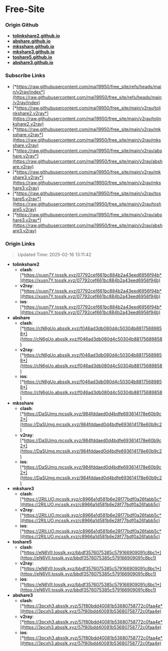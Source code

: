 # Free-Site

### Origin Github

- [**tolinkshare2.github.io**](https://github.com/tolinkshare2/tolinkshare2.github.io)
- [**abshare.github.io**](https://github.com/abshare/abshare.github.io)
- [**mksshare.github.io**](https://github.com/mksshare/mksshare.github.io)
- [**mkshare3.github.io**](https://github.com/mkshare3/mkshare3.github.io)
- [**toshare5.github.io**](https://github.com/toshare5/toshare5.github.io)
- [**abshare3.github.io**](https://github.com/abshare3/abshare3.github.io)

### Subscribe Links

- [*https://raw.githubusercontent.com/mai19950/free_site/refs/heads/main/v2ray/index*](https://raw.githubusercontent.com/mai19950/free_site/refs/heads/main/v2ray/index)
- [*https://raw.githubusercontent.com/mai19950/free_site/main/v2ray/tolinkshare2.v2ray*](https://raw.githubusercontent.com/mai19950/free_site/main/v2ray/tolinkshare2.v2ray)
- [*https://raw.githubusercontent.com/mai19950/free_site/main/v2ray/mksshare.v2ray*](https://raw.githubusercontent.com/mai19950/free_site/main/v2ray/mksshare.v2ray)
- [*https://raw.githubusercontent.com/mai19950/free_site/main/v2ray/abshare.v2ray*](https://raw.githubusercontent.com/mai19950/free_site/main/v2ray/abshare.v2ray)
- [*https://raw.githubusercontent.com/mai19950/free_site/main/v2ray/mkshare3.v2ray*](https://raw.githubusercontent.com/mai19950/free_site/main/v2ray/mkshare3.v2ray)
- [*https://raw.githubusercontent.com/mai19950/free_site/main/v2ray/toshare5.v2ray*](https://raw.githubusercontent.com/mai19950/free_site/main/v2ray/toshare5.v2ray)
- [*https://raw.githubusercontent.com/mai19950/free_site/main/v2ray/abshare3.v2ray*](https://raw.githubusercontent.com/mai19950/free_site/main/v2ray/abshare3.v2ray)

### Origin Links

> Updated Time: 2025-02-16 13:11:42

- **tolinkshare2**
  - **clash**: [*https://xusn7Y.tosslk.xyz/07792cef661bc884b2a43eed6956f94b*](https://xusn7Y.tosslk.xyz/07792cef661bc884b2a43eed6956f94b)
  - **v2ray**: [*https://xusn7Y.tosslk.xyz/07792cef661bc884b2a43eed6956f94b*](https://xusn7Y.tosslk.xyz/07792cef661bc884b2a43eed6956f94b)
  - **ios**: [*https://xusn7Y.tosslk.xyz/07792cef661bc884b2a43eed6956f94b*](https://xusn7Y.tosslk.xyz/07792cef661bc884b2a43eed6956f94b)
- **abshare**
  - **clash**: [*https://cN6gUo.absslk.xyz/f046ad3db080d4c50304b88175689858*](https://cN6gUo.absslk.xyz/f046ad3db080d4c50304b88175689858)
  - **v2ray**: [*https://cN6gUo.absslk.xyz/f046ad3db080d4c50304b88175689858*](https://cN6gUo.absslk.xyz/f046ad3db080d4c50304b88175689858)
  - **ios**: [*https://cN6gUo.absslk.xyz/f046ad3db080d4c50304b88175689858*](https://cN6gUo.absslk.xyz/f046ad3db080d4c50304b88175689858)
- **mksshare**
  - **clash**: [*https://DaSUmg.mcsslk.xyz/984fddaed0d4bdfe693614178e60b9c2*](https://DaSUmg.mcsslk.xyz/984fddaed0d4bdfe693614178e60b9c2)
  - **v2ray**: [*https://DaSUmg.mcsslk.xyz/984fddaed0d4bdfe693614178e60b9c2*](https://DaSUmg.mcsslk.xyz/984fddaed0d4bdfe693614178e60b9c2)
  - **ios**: [*https://DaSUmg.mcsslk.xyz/984fddaed0d4bdfe693614178e60b9c2*](https://DaSUmg.mcsslk.xyz/984fddaed0d4bdfe693614178e60b9c2)
- **mkshare3**
  - **clash**: [*https://2RlLUO.mcsslk.xyz/c8966a1d581b6e28f77bdf0a26fabb5c*](https://2RlLUO.mcsslk.xyz/c8966a1d581b6e28f77bdf0a26fabb5c)
  - **v2ray**: [*https://2RlLUO.mcsslk.xyz/c8966a1d581b6e28f77bdf0a26fabb5c*](https://2RlLUO.mcsslk.xyz/c8966a1d581b6e28f77bdf0a26fabb5c)
  - **ios**: [*https://2RlLUO.mcsslk.xyz/c8966a1d581b6e28f77bdf0a26fabb5c*](https://2RlLUO.mcsslk.xyz/c8966a1d581b6e28f77bdf0a26fabb5c)
- **toshare5**
  - **clash**: [*https://eN6VIl.tosslk.xyz/bbdf3576075385c579166909091c8bc1*](https://eN6VIl.tosslk.xyz/bbdf3576075385c579166909091c8bc1)
  - **v2ray**: [*https://eN6VIl.tosslk.xyz/bbdf3576075385c579166909091c8bc1*](https://eN6VIl.tosslk.xyz/bbdf3576075385c579166909091c8bc1)
  - **ios**: [*https://eN6VIl.tosslk.xyz/bbdf3576075385c579166909091c8bc1*](https://eN6VIl.tosslk.xyz/bbdf3576075385c579166909091c8bc1)
- **abshare3**
  - **clash**: [*https://3pcxh3.absslk.xyz/57f80bdd40081b53680758772c0faa4e*](https://3pcxh3.absslk.xyz/57f80bdd40081b53680758772c0faa4e)
  - **v2ray**: [*https://3pcxh3.absslk.xyz/57f80bdd40081b53680758772c0faa4e*](https://3pcxh3.absslk.xyz/57f80bdd40081b53680758772c0faa4e)
  - **ios**: [*https://3pcxh3.absslk.xyz/57f80bdd40081b53680758772c0faa4e*](https://3pcxh3.absslk.xyz/57f80bdd40081b53680758772c0faa4e)
